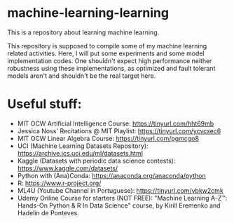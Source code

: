# machine-learning-learning
This is a repository about learning machine learning.

This repository is supposed to compile some of my machine learning related activities. Here, I will put some experiments and some model implementation codes. One shouldn't expect high performance neither robustness using these implementations, as optimized and fault tolerant models aren't and shouldn't be the real target here.

# Useful stuff:
- MIT OCW Artificial Intelligence Course: https://tinyurl.com/hht69mb
- Jessica Noss' Recitations @ MIT Playlist: https://tinyurl.com/ycvcxec6
- MIT OCW Linear Algebra Course: https://tinyurl.com/pgmcgo8
- UCI (Machine Learning Datasets Repository): https://archive.ics.uci.edu/ml/datasets.html
- Kaggle (Datasets with periodic data science contests): https://www.kaggle.com/datasets/
- Python with (Ana)Conda: https://anaconda.org/anaconda/python
- R: https://www.r-project.org/
- ML4U (Youtube Channel in Portuguese): https://tinyurl.com/ybkw2cmk
- Udemy Online Course for starters (NOT FREE): "Machine Learning A-Z™: Hands-On Python & R In Data Science" course, by Kirill Eremenko and Hadelin de Ponteves.